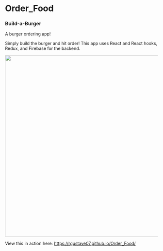 # Order_Food


<h3>Build-a-Burger</h3>

<p>A burger ordering app!</p> 
<p>Simply build the burger and hit order! This app uses React and React hooks, Redux, and Firebase for the backend.</p>


<img src="https://raw.githubusercontent.com/rGustave07/Order_Food/Order_Food/hooks/src/assets/images/Capture.PNG" width="900" height="600">


View this in action here: https://rgustave07.github.io/Order_Food/
